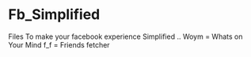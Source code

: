 # Fb_Simplified
Files To make your facebook experience Simplified .. Woym = Whats on Your Mind  f_f = Friends fetcher
